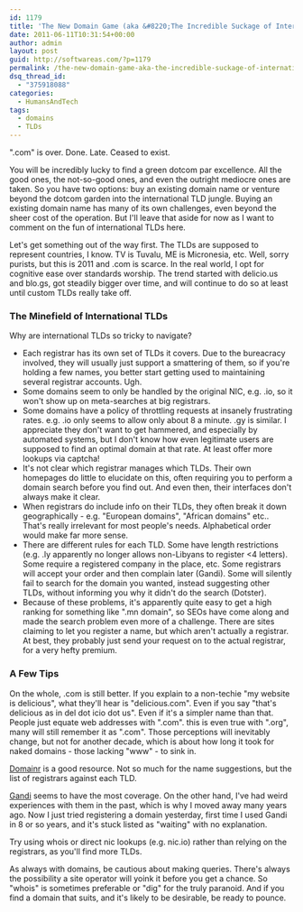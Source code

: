 ```yaml
---
id: 1179
title: 'The New Domain Game (aka &#8220;The Incredible Suckage of International TLDs&#8221;)'
date: 2011-06-11T10:31:54+00:00
author: admin
layout: post
guid: http://softwareas.com/?p=1179
permalink: /the-new-domain-game-aka-the-incredible-suckage-of-international-tlds/
dsq_thread_id:
  - "375918088"
categories:
  - HumansAndTech
tags:
  - domains
  - TLDs
---
```

".com" is over. Done. Late. Ceased to exist.

You will be incredibly lucky to find a green dotcom par excellence. All the good ones, the not-so-good ones, and even the outright mediocre ones are taken. So you have two options: buy an existing domain name or venture beyond the dotcom garden into the international TLD jungle. Buying an existing domain name has many of its own challenges, even beyond the sheer cost of the operation. But I'll leave that aside for now as I want to comment on the fun of international TLDs here.

Let's get something out of the way first. The TLDs are supposed to represent countries, I know. TV is Tuvalu, ME is Micronesia, etc. Well, sorry purists, but this is 2011 and .com is scarce. In the real world, I opt for cognitive ease over standards worship. The trend started with delicio.us and blo.gs, got steadily bigger over time, and will continue to do so at least until custom TLDs really take off.

<h3>The Minefield of International TLDs</h3>

Why are international TLDs so tricky to navigate?

* Each registrar has its own set of TLDs it covers. Due to the bureacracy involved, they will usually just support a smattering of them, so if you're holding a few names, you better start getting used to maintaining several registrar accounts. Ugh.
* Some domains seem to only be handled by the original NIC, e.g. .io, so it won't show up on meta-searches at big registrars.
* Some domains have a policy of throttling requests at insanely frustrating rates. e.g. .io only seems to allow only about 8 a minute. .gy is similar. I appreciate they don't want to get hammered, and especially by automated systems, but I don't know how even legitimate users are supposed to find an optimal domain at that rate. At least offer more lookups via captcha!
* It's not clear which registrar manages which TLDs. Their own homepages do little to elucidate on this, often requiring you to perform a domain search before you find out. And even then, their interfaces don't always make it clear.
* When registrars do include info on their TLDs, they often break it down geographically - e.g. "European domains", "African domains" etc.. That's really irrelevant for most people's needs. Alphabetical order would make far more sense.
* There are different rules for each TLD. Some have length restrictions (e.g. .ly apparently no longer allows non-Libyans to register <4 letters). Some require a registered company in the place, etc. Some registrars will accept your order and then complain later (Gandi). Some will silently fail to search for the domain you wanted, instead suggesting other TLDs, without informing you why it didn't do the search (Dotster).
* Because of these problems, it's apparently quite easy to get a high ranking for something like ".mn domain", so SEOs have come along and made the search problem even more of a challenge. There are sites claiming to let you register a name, but which aren't actually a registrar. At best, they probably just send your request on to the actual registrar, for a very hefty premium.

<h3>A Few Tips</h3>

On the whole, .com is still better. If you explain to a non-techie "my website is delicious", what they'll hear is "delicious.com". Even if you say "that's delicious as in del dot icio dot us". Even if it's a simpler name than that. People just equate web addresses with ".com". this is even true with ".org", many will still remember it as ".com". Those perceptions will inevitably change, but not for another decade, which is about how long it took for naked domains - those lacking "www" - to sink in.

<a href="http://domai.nr">Domainr</a> is a good resource. Not so much for the name suggestions, but the list of registrars against each TLD.

<a href="http://gandi.net">Gandi</a> seems to have the most coverage. On the other hand, I've had weird experiences with them in the past, which is why I moved away many years ago. Now I just tried registering a domain yesterday, first time I used Gandi in 8 or so years, and it's stuck listed as "waiting" with no explanation.

Try using whois or direct nic lookups (e.g. nic.io) rather than relying on the registrars, as you'll find more TLDs.

As always with domains, be cautious about making queries. There's always the possibility a site operator will yoink it before you get a chance. So "whois" is sometimes preferable or "dig" for the truly paranoid. And if you find a domain that suits, and it's likely to be desirable, be ready to pounce.